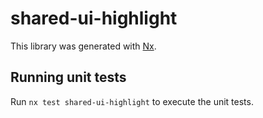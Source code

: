 # shared-ui-highlight

This library was generated with [Nx](https://nx.dev).

## Running unit tests

Run `nx test shared-ui-highlight` to execute the unit tests.
